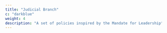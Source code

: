 ```yaml
---
title: "Judicial Branch"
c: "darkblue"
weight: 4
description: "A set of policies inspired by the Mandate for Leadership"
---
```


